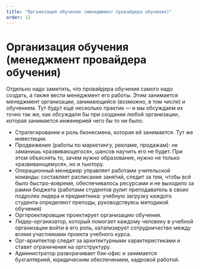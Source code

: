 ```yaml
---
title: "Организация обучения (менеджмент провайдера обучения)"
order: 12
---
```


# Организация обучения (менеджмент провайдера обучения)

Отдельно надо заметить, что провайдера обучения самого надо создать, а также вести менеджмент его работы. Этим занимается менеджмент организации, занимающейся (возможно, в том числе) и обучением. Тут будут ещё несколько практик — и мы обсуждаем их точно так же, как обсуждали бы при создании любой организации, которая занимается инженерией чего бы то ни было:

* Стратегирование и роль бизнесмена, которая ей занимается. Тут же инвестиции.
* Продвижение (работы по маркетингу, рекламе, продажам): не заманишь «развивающегося», шансов научить его не будет. При этом объяснять то, зачем нужно образование, нужно не только «развивающемуся», но и тьютору.
* Операционный менеджер управляет работами учительской команды: составляет расписание занятий, следит за тем, чтобы всё было быстро-вовремя, обеспечивалось ресурсами и не выходило за рамки бюджета (работами студентов рулит преподаватель в своих подролях лидера и предметника: учебную загрузку каждого студента определяют преподы, руководствуясь методикой обучения)
* Оргпроектировщик проектирует организацию обучения.
* Лидер-организатор, который помогает каждому человеку в учебной организации войти в его роль, катализирует сотрудничество между всеми участниками проекта учебного курса.
* Орг-архитектор следит за архитектурными характеристиками и ставит ограничения на оргструктуру.
* Администратор разворачивает бэк-офис и занимается бухгалтерией, юридическим обеспечением, кадровой работой.